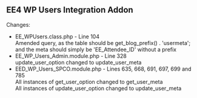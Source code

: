 ## EE4 WP Users Integration Addon

Changes:
* EE_WPUsers.class.php - Line 104  
  Amended query, as the table should be get_blog_prefix() . 'usermeta'; and the meta should simply be 'EE_Attendee_ID' without a prefix
* EE_WP_Users_Admin.module.php - Line 328  
  update_user_option changed to update_user_meta
* EED_WP_Users_SPCO.module.php - Lines 635, 668, 691, 697, 699 and 785  
  All instances of get_user_option changed to get_user_meta  
  All instances of update_user_option changed to update_user_meta
